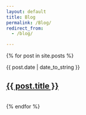 ```yaml
---
layout: default
title: Blog
permalink: /Blog/
redirect_from:
  - /blog/

---
```


{% for post in site.posts %}
  <p>{{ post.date | date_to_string }}</p>
  <h2><a href="{{ post.url }}">{{ post.title }}</a></h2>
  <br>
{% endfor %}
